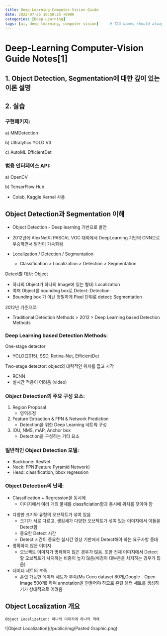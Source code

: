 ```yaml
---
title: Deep-Learning Computer-Vision Guide 
date: 2022-07-25 16:50:23 +0900
categories: [Deep-Learning]
tags: [ai, deep learning, computer vision]     # TAG names should always be lowercase
---
```

# Deep-Learning Computer-Vision Guide Notes[1]


## 1. Object Detection, Segmentation에 대한 깊이 있는 이론 설명
## 2. 실습

### 구현패키지:
	
a) MMDetection
	
b) Ultralytics YOLO V3
	
c) AutoML EfficientDet
		
### 범용 인터페이스 API:

a) OpenCV
	
b) TensorFlow Hub

- Colab, Kaggle Kernel 사용


## Object Detection과 Segmentation 이해

* Object Detection - Deep learning 기반으로 발전
* 2012년에 AlexNet이 PASCAL VOC 대회에서 DeepLearning 기반의 CNN으로 우승하면서 발전이 가속화됨


* Localization / Detection / Segmentation
	* Classification > Localization > Detection > Segmentation

Detect할 대상: Object
	
* 하나의 Object가 하나의 Image에 있는 형태: Localization
* 여러 Object를 bounding box로 Detect: Detection
* Bounding box 가 아닌 정밀하게 Pixel 단위로 detect: Segmentation

2012년 기준으로:

* Traditional Detection Methods > 2012 > Deep Learning based Detection Methods

### Deep Learning based Detection Methods:

One-stage detector

* YOLO(2015), SSD, Retina-Net, EfficientDet

Two-stage detector: object의 대략적인 위치를 잡고 시작

* RCNN
* 실시간 적용이 어려움 (video)

### Object Detection의 주요 구성 요소:

1. Region Proposal 				
	* 영역추정
2. Feature Extraction & FPN & Network Prediction
	* Detection을 위한 Deep Learning 네트웍 구성
3.  IOU, NMS, mAP, Anchor box			
	* Detection을 구성하는 기타 요소

### 일반적인 Object Detection 모델:
- Backbone: ResNet
- Neck: FPN(Feature Pyramid Network)
- Head: classification, bbox regression

### Object Detection의 난제:

* Classification + Regression을 동시에
	- 이미지에서 여러 개의 물체를 classficiation함과 동시에 위치를 찾아야 함
- 다양한 크기와 유형의 오브젝트가 섞여 있음
	- 크기가 서로 다르고, 생김새가 다양한 오브젝트가 섞여 있는 	이미지에서 이들을 Detect함
	- 중요한 Detect 시간
	- Detect 시간이 중요한 실시간 영상 기반에서 Detect해야 하는 요구사항 증대
- 명확하지 않은 이미지
	- 오브젝트 이미지가 명확하지 않은 경우가 많음. 또한 전체 이미지에서 Detect할 오브젝트가 차지하는 비중이 높지 않음(배경이 대부분을 차지하는 경우가 많음)
- 데이터 세트의 부족
	- 훈련 가능한 데이터 세트가 부족(Ms Coco dataset 80개,Google - Open Image 500개) 하며 annotation을 만들어야 하므로 훈련 뎅터 세트를 생성하기가 상대적으로 어려움

## Object Localization 개요
	Object Localization: 하나의 이미지에 하나의 객체
	
![Object Localization](/public/img/Pasted Graphic.png)